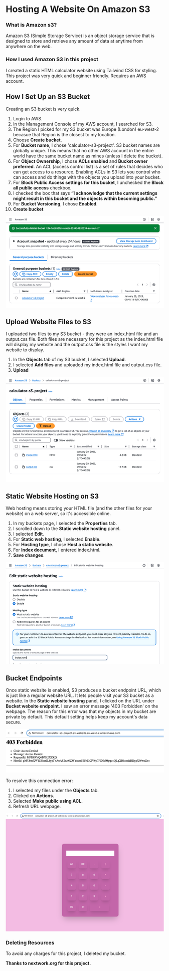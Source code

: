 # Hosting A Website On Amazon S3

### What is Amazon s3?
Amazon S3 (Simple Storage Service) is an object storage service that is
designed to store and retrieve any amount of data at anytime from anywhere on
the web.

### How I used Amazon S3 in this project
I created a static HTML calculator website using Tailwind CSS for styling. This project was very quick and beginner friendly. Requires an AWS account.

## How I Set Up an S3 Bucket
Creating an S3 bucket is very quick. 
1. Login to AWS. 
2. In the Management Console of my AWS account, I searched for S3. 
3. The Region I picked for my S3 bucket was Europe (London) eu-west-2 becasue
that Region is the closest to my location.
4. Choose **Create bucket**.
5. For **Bucket name**, I chose 'calculator-s3-project'. S3 bucket names are globally unique. This means that no other AWS account in the entire world have the same bucket name as mines (unless I delete the
bucket).
6. For **Object Ownership**, I chose **ACLs enabled** and **Bucket owner preferred**. An ACL (access control list) is a set of rules that decides who can get access to
a resource. Enabling ACLs in S3 lets you control who can access and do things
with the objects you upload into your bucket.
7. For **Block Public Access settings for this bucket**, I unchecked the **Block all public access** checkbox.
8. I checked the box that says **“I acknowledge that the current settings might result in this bucket and the objects within becoming public.”**
9. For **Bucket Versioning**, I chose **Enabled**.
10. **Create bucket**

![Bucket](/amazon-s3/src/bucket-creation.png)

## Upload Website Files to S3
I uploaded two files to my S3 bucket - they were an index.html file and an
output.css file. Both files are necessary for this project as the index.html file will display my
website and the output.css file is the styles I want my website to display.
1. In the **Objects** tab of my S3 bucket, I selected **Upload**.
2. I selected **Add files** and uploaded my index.html file and output.css file.
3. **Upload**

![File-Uploads](/amazon-s3/src/file-uploads.png)

## Static Website Hosting on S3
Web hosting means storing your HTML file (and the other files for your website)
on a web server, so it's accessible online.
1. In my buckets page, I selected the **Properties** tab.
2. I scrolled down to the **Static website hosting** panel.
3. I selected **Edit**.
4. For **Static web hosting**, I selected **Enable**.
5. For **Hosting type**, I chose **Host a static website**.
6. For **Index document**, I entered index.html.
7. **Save changes**.

![Static-Website-Hosting](/amazon-s3/src/static-website-hosting.png)

## Bucket Endpoints
Once static website is enabled, S3 produces a bucket endpoint URL, which is
just like a regular website URL. It lets people visit your S3 bucket as a website. In the **Static website hosting** panel, I clicked on the URL under **Bucket website endpoint**. I saw an error message '403
Forbidden' on the webpage. The reason for this error was that my objects in my
bucket are private by default. This default setting helps keep my account's data
secure.

![Error](/amazon-s3/src/error.png)

To resolve this connection error:
1. I selected my files under the **Objects** tab.
2. Clicked on **Actions**.
3. Selected **Make public using ACL**.
4. Refresh URL webpage. 

![Calculator-Webpage](/amazon-s3/src/s3-website.png)

### Deleting Resources
To avoid any charges for this project, I deleted my bucket.

**Thanks to nextwork.org for this project.**